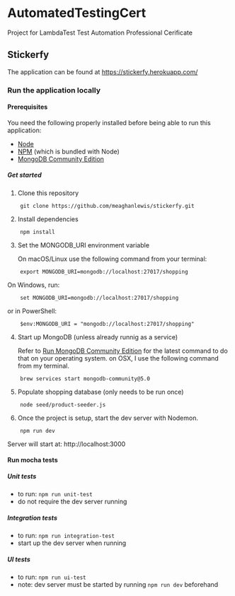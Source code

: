 # AutomatedTestingCert
Project for LambdaTest Test Automation Professional Cerificate

## Stickerfy

The application can be found at https://stickerfy.herokuapp.com/

### Run the application locally

#### Prerequisites

You need the following properly installed before being able to run this application:

- [Node](https://nodejs.org/en/download/)
- [NPM](https://www.npmjs.com/get-npm) (which is bundled with Node)
- [MongoDB Community Edition](https://docs.mongodb.com/manual/installation/#mongodb-community-edition)

##### Get started

1. Clone this repository

``` shell
    git clone https://github.com/meaghanlewis/stickerfy.git
```

2. Install dependencies

``` shell
    npm install
```

3. Set the MONGODB_URI environment variable

    On macOS/Linux use the following command from your terminal:

``` shell
    export MONGODB_URI=mongodb://localhost:27017/shopping
```

    
   On Windows, run:
   
``` shell
    set MONGODB_URI=mongodb://localhost:27017/shopping
```

or in PowerShell:

``` shell
    $env:MONGODB_URI = "mongodb://localhost:27017/shopping"
```

4. Start up MongoDB (unless already runnig as a service)

    Refer to [Run MongoDB Community Edition](https://docs.mongodb.com/manual/tutorial/install-mongodb-on-os-x/#run-mongodb-community-edition) for the latest command to do that on your operating system. on OSX, I use the following command from my terminal.

``` shell
    brew services start mongodb-community@5.0
```

5. Populate shopping database (only needs to be run once)

``` shell
    node seed/product-seeder.js
```

6. Once the project is setup, start the dev server with Nodemon.

``` shell
    npm run dev
```

Server will start at: http://localhost:3000

#### Run mocha tests

##### Unit tests

- to run: `npm run unit-test`
- do not require the dev server running

##### Integration tests

- to run: `npm run integration-test`
- start up the dev server when running

##### UI tests

- to run: `npm run ui-test`
- note: dev server must be started by running `npm run dev` beforehand